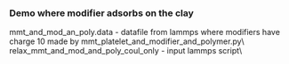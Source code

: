 ### Demo where modifier adsorbs on the clay

mmt_and_mod_an_poly.data - datafile from lammps where modifiers have charge 10 made
by mmt_platelet_and_modifier_and_polymer.py\\
relax_mmt_and_mod_and_poly_coul_only - input lammps script\\

